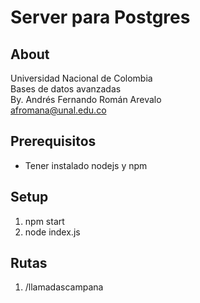 # Server para Postgres

## About

Universidad Nacional de Colombia\
Bases de datos avanzadas\
By. Andrés Fernando Román Arevalo\
afromana@unal.edu.co

## Prerequisitos

- Tener instalado nodejs y npm

## Setup

1. npm start
2. node index.js

## Rutas

1. /llamadascampana
